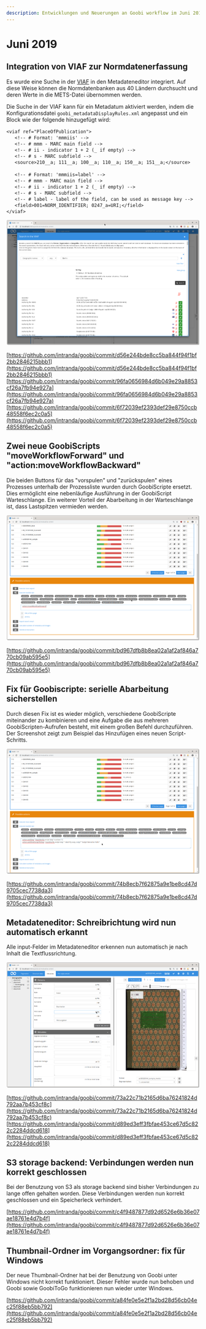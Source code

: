 ```yaml
---
description: Entwicklungen und Neuerungen an Goobi workflow im Juni 2019
---
```


# Juni 2019

## Integration von VIAF zur Normdatenerfassung

Es wurde eine Suche in der [VIAF](https://viaf.org/) in den Metadateneditor integriert. Auf diese Weise können die Normdatenbanken aus 40 Ländern durchsucht und deren Werte in die METS-Datei übernommen werden.

Die Suche in der VIAF kann für ein Metadatum aktiviert werden, indem die Konfigurationsdatei `goobi_metadataDisplayRules.xml` angepasst und ein Block wie der folgende hinzugefügt wird:

```markup
<viaf ref="PlaceOfPublication">                
   <!-- # Format: 'mmmiis' -->                
   <!-- # mmm - MARC main field -->                
   <!-- # ii - indicator 1 + 2 (_ if empty) -->                
   <!-- # s - MARC subfield -->                
   <source>210__a; 111__a; 100__a; 110__a; 150__a; 151__a;</source>                

   <!-- # Format: 'mmmiis=label' -->                
   <!-- # mmm - MARC main field -->                
   <!-- # ii - indicator 1 + 2 (_ if empty) -->                
   <!-- # s - MARC subfield -->                
   <!-- # label - label of the field, can be used as message key -->                
   <field>001=NORM_IDENTIFIER; 0247_a=URI;</field>                
</viaf>
```

![VIAF Suche im Metadateneditor](../.gitbook/assets/1906_viaf_1.png)

[https://github.com/intranda/goobi/commit/d56e244bde8cc5ba844f94f1bf2bb2846215bbb1](https://github.com/intranda/goobi/commit/d56e244bde8cc5ba844f94f1bf2bb2846215bbb1)  
[https://github.com/intranda/goobi/commit/96fa0656984d6b049e29a8853cf26a7fb94e927a](https://github.com/intranda/goobi/commit/96fa0656984d6b049e29a8853cf26a7fb94e927a)  
[https://github.com/intranda/goobi/commit/6f72039ef2393def29e8750ccb48558f6ec2c0a5](https://github.com/intranda/goobi/commit/6f72039ef2393def29e8750ccb48558f6ec2c0a5)

## Zwei neue GoobiScripts "moveWorkflowForward" und "action:moveWorkflowBackward"

Die beiden Buttons für das "vorspulen" und "zurückspulen" eines Prozesses unterhalb der Prozessliste wurden durch GoobiScripte ersetzt. Dies ermöglicht eine nebenläufige Ausführung in der GoobiScript Warteschlange. Ein weiterer Vorteil der Abarbeitung in der Warteschlange ist, dass Lastspitzen vermieden werden.

![Zwei neue GoobiScripte](../.gitbook/assets/1906_goobiscript_1.png)

[https://github.com/intranda/goobi/commit/bd967dfb8b8ea02a1af2af846a770cb09ab595e5](https://github.com/intranda/goobi/commit/bd967dfb8b8ea02a1af2af846a770cb09ab595e5)

## Fix für Goobiscripte: serielle Abarbeitung sicherstellen

Durch diesen Fix ist es wieder möglich, verschiedene GoobiScripte miteinander zu kombinieren und eine Aufgabe die aus mehreren GoobiScripten-Aufrufen besteht, mit einem großen Befehl durchzuführen. Der Screenshot zeigt zum Beispiel das Hinzufügen eines neuen Script-Schritts.

![Mehrere GoobiScript-Befehle in einem Aufruf](../.gitbook/assets/1906_goobiscript_2.png)

[https://github.com/intranda/goobi/commit/74b8ecb7f62875a9e1be8cd47d9705cec7738da3](https://github.com/intranda/goobi/commit/74b8ecb7f62875a9e1be8cd47d9705cec7738da3)

## Metadateneditor: Schreibrichtung wird nun automatisch erkannt

Alle input-Felder im Metadateneditor erkennen nun automatisch je nach Inhalt die Textflussrichtung.

![Von rechts nach links flie&#xDF;ender Text im Metadateneditor](../.gitbook/assets/1906_metadata_rtl.png)

[https://github.com/intranda/goobi/commit/73a22c71b2165d6ba76241824d792aa7b453cf8c](https://github.com/intranda/goobi/commit/73a22c71b2165d6ba76241824d792aa7b453cf8c)  
[https://github.com/intranda/goobi/commit/d89ed3eff3fbfae453ce67d5c822c2284ddcd618](https://github.com/intranda/goobi/commit/d89ed3eff3fbfae453ce67d5c822c2284ddcd618)

## S3 storage backend: Verbindungen werden nun korrekt geschlossen

Bei der Benutzung von S3 als storage backend sind bisher Verbindungen zu lange offen gehalten worden. Diese Verbindungen werden nun korrekt geschlossen und ein Speicherleck verhindert.

[https://github.com/intranda/goobi/commit/c4f9487877d92d6526e6b36e07ae18761e4d7b4f](https://github.com/intranda/goobi/commit/c4f9487877d92d6526e6b36e07ae18761e4d7b4f)

## Thumbnail-Ordner im Vorgangsordner: fix für Windows

Der neue Thumbnail-Ordner hat bei der Benutzung von Goobi unter Windows nicht korrekt funktioniert. Dieser Fehler wurde nun behoben und Goobi sowie GoobiToGo funktionieren nun wieder unter Windows.

[https://github.com/intranda/goobi/commit/a84fe0e5e2f1a2bd28d56cb04ec25f88eb5bb792](https://github.com/intranda/goobi/commit/a84fe0e5e2f1a2bd28d56cb04ec25f88eb5bb792)

